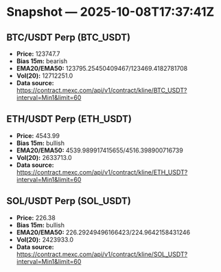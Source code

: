# Snapshot — 2025-10-08T17:37:41Z

## BTC/USDT Perp (BTC_USDT)
- **Price:** 123747.7
- **Bias 15m:** bearish
- **EMA20/EMA50:** 123795.25450409467/123469.4182781708
- **Vol(20):** 12712251.0
- **Data source:** https://contract.mexc.com/api/v1/contract/kline/BTC_USDT?interval=Min1&limit=60

## ETH/USDT Perp (ETH_USDT)
- **Price:** 4543.99
- **Bias 15m:** bullish
- **EMA20/EMA50:** 4539.989917415655/4516.398900716739
- **Vol(20):** 2633713.0
- **Data source:** https://contract.mexc.com/api/v1/contract/kline/ETH_USDT?interval=Min1&limit=60

## SOL/USDT Perp (SOL_USDT)
- **Price:** 226.38
- **Bias 15m:** bullish
- **EMA20/EMA50:** 226.29249496166423/224.9642158431246
- **Vol(20):** 2423933.0
- **Data source:** https://contract.mexc.com/api/v1/contract/kline/SOL_USDT?interval=Min1&limit=60
